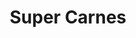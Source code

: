 ---
title: "Super Carnes"
url: /santiago-de-veraguas/super-carnes-avenida-3-b-norte/
shop: supermercado
---